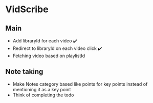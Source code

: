 # VidScribe

## Main
- Add libraryId for each video ✔️
- Redirect to libraryId on each video click ✔️
- Fetching video based on playlistId 

## Note taking
- Make Notes category based like points for key points instead of mentioning it as a key point
- Think of completing the todo

